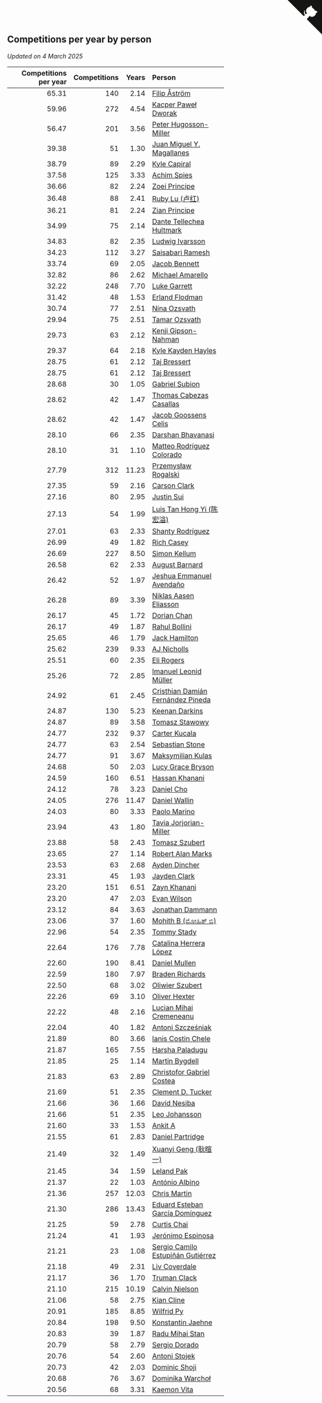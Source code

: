 ## Competitions per year by person

*Updated on  4 March 2025*

| Competitions per year | Competitions | Years | Person |
| ---: | ---: | ---: | :--- |
| 65.31 | 140 | 2.14 | [Filip Åström](https://www.worldcubeassociation.org/persons/2023ASTR01) |
| 59.96 | 272 | 4.54 | [Kacper Paweł Dworak](https://www.worldcubeassociation.org/persons/2020DWOR01) |
| 56.47 | 201 | 3.56 | [Peter Hugosson-Miller](https://www.worldcubeassociation.org/persons/2021HUGO01) |
| 39.38 | 51 | 1.30 | [Juan Miguel Y. Magallanes](https://www.worldcubeassociation.org/persons/2023MAGA09) |
| 38.79 | 89 | 2.29 | [Kyle Capiral](https://www.worldcubeassociation.org/persons/2022CAPI02) |
| 37.58 | 125 | 3.33 | [Achim Spies](https://www.worldcubeassociation.org/persons/2021SPIE01) |
| 36.66 | 82 | 2.24 | [Zoei Principe](https://www.worldcubeassociation.org/persons/2022PRIN09) |
| 36.48 | 88 | 2.41 | [Ruby Lu (卢红)](https://www.worldcubeassociation.org/persons/2022LURU01) |
| 36.21 | 81 | 2.24 | [Zian Principe](https://www.worldcubeassociation.org/persons/2022PRIN08) |
| 34.99 | 75 | 2.14 | [Dante Tellechea Hultmark](https://www.worldcubeassociation.org/persons/2023HULT01) |
| 34.83 | 82 | 2.35 | [Ludwig Ivarsson](https://www.worldcubeassociation.org/persons/2022IVAR01) |
| 34.23 | 112 | 3.27 | [Saisabari Ramesh](https://www.worldcubeassociation.org/persons/2021RAME01) |
| 33.74 | 69 | 2.05 | [Jacob Bennett](https://www.worldcubeassociation.org/persons/2023BENN04) |
| 32.82 | 86 | 2.62 | [Michael Amarello](https://www.worldcubeassociation.org/persons/2022AMAR09) |
| 32.22 | 248 | 7.70 | [Luke Garrett](https://www.worldcubeassociation.org/persons/2017GARR05) |
| 31.42 | 48 | 1.53 | [Erland Flodman](https://www.worldcubeassociation.org/persons/2023FLOD01) |
| 30.74 | 77 | 2.51 | [Nina Ozsvath](https://www.worldcubeassociation.org/persons/2022OZSV03) |
| 29.94 | 75 | 2.51 | [Tamar Ozsvath](https://www.worldcubeassociation.org/persons/2022OZSV04) |
| 29.73 | 63 | 2.12 | [Kenji Gipson-Nahman](https://www.worldcubeassociation.org/persons/2023GIPS01) |
| 29.37 | 64 | 2.18 | [Kyle Kayden Hayles](https://www.worldcubeassociation.org/persons/2022HAYL02) |
| 28.75 | 61 | 2.12 | [Taj Bressert](https://www.worldcubeassociation.org/persons/2023BRES01) |
| 28.75 | 61 | 2.12 | [Taj Bressert](https://www.worldcubeassociation.org/persons/2023BRES01) |
| 28.68 | 30 | 1.05 | [Gabriel Subion](https://www.worldcubeassociation.org/persons/2024SUBI01) |
| 28.62 | 42 | 1.47 | [Thomas Cabezas Casallas](https://www.worldcubeassociation.org/persons/2023CASA08) |
| 28.62 | 42 | 1.47 | [Jacob Goossens Celis](https://www.worldcubeassociation.org/persons/2023CELI06) |
| 28.10 | 66 | 2.35 | [Darshan Bhavanasi](https://www.worldcubeassociation.org/persons/2022BHAV01) |
| 28.10 | 31 | 1.10 | [Matteo Rodríguez Colorado](https://www.worldcubeassociation.org/persons/2024COLO04) |
| 27.79 | 312 | 11.23 | [Przemysław Rogalski](https://www.worldcubeassociation.org/persons/2013ROGA02) |
| 27.35 | 59 | 2.16 | [Carson Clark](https://www.worldcubeassociation.org/persons/2023CLAR02) |
| 27.16 | 80 | 2.95 | [Justin Sui](https://www.worldcubeassociation.org/persons/2022SUIJ01) |
| 27.13 | 54 | 1.99 | [Luis Tan Hong Yi (陈宏溢)](https://www.worldcubeassociation.org/persons/2023YILU01) |
| 27.01 | 63 | 2.33 | [Shanty Rodríguez](https://www.worldcubeassociation.org/persons/2022CUBI01) |
| 26.99 | 49 | 1.82 | [Rich Casey](https://www.worldcubeassociation.org/persons/2023CASE06) |
| 26.69 | 227 | 8.50 | [Simon Kellum](https://www.worldcubeassociation.org/persons/2016KELL12) |
| 26.58 | 62 | 2.33 | [August Barnard](https://www.worldcubeassociation.org/persons/2022BARN21) |
| 26.42 | 52 | 1.97 | [Jeshua Emmanuel Avendaño](https://www.worldcubeassociation.org/persons/2023AVEN01) |
| 26.28 | 89 | 3.39 | [Niklas Aasen Eliasson](https://www.worldcubeassociation.org/persons/2021ELIA01) |
| 26.17 | 45 | 1.72 | [Dorian Chan](https://www.worldcubeassociation.org/persons/2023DORI01) |
| 26.17 | 49 | 1.87 | [Rahul Bollini](https://www.worldcubeassociation.org/persons/2023BOLL01) |
| 25.65 | 46 | 1.79 | [Jack Hamilton](https://www.worldcubeassociation.org/persons/2023HAMI08) |
| 25.62 | 239 | 9.33 | [AJ Nicholls](https://www.worldcubeassociation.org/persons/2015NICH04) |
| 25.51 | 60 | 2.35 | [Eli Rogers](https://www.worldcubeassociation.org/persons/2022ROGE05) |
| 25.26 | 72 | 2.85 | [Imanuel Leonid Müller](https://www.worldcubeassociation.org/persons/2022MULL02) |
| 24.92 | 61 | 2.45 | [Cristhian Damián Fernández Pineda](https://www.worldcubeassociation.org/persons/2022PINE05) |
| 24.87 | 130 | 5.23 | [Keenan Darkins](https://www.worldcubeassociation.org/persons/2019DARK02) |
| 24.87 | 89 | 3.58 | [Tomasz Stawowy](https://www.worldcubeassociation.org/persons/2021STAW01) |
| 24.77 | 232 | 9.37 | [Carter Kucala](https://www.worldcubeassociation.org/persons/2015KUCA01) |
| 24.77 | 63 | 2.54 | [Sebastian Stone](https://www.worldcubeassociation.org/persons/2022STON09) |
| 24.77 | 91 | 3.67 | [Maksymilian Kulas](https://www.worldcubeassociation.org/persons/2021KULA02) |
| 24.68 | 50 | 2.03 | [Lucy Grace Bryson](https://www.worldcubeassociation.org/persons/2023BRYS01) |
| 24.59 | 160 | 6.51 | [Hassan Khanani](https://www.worldcubeassociation.org/persons/2018KHAN26) |
| 24.12 | 78 | 3.23 | [Daniel Cho](https://www.worldcubeassociation.org/persons/2021CHOD01) |
| 24.05 | 276 | 11.47 | [Daniel Wallin](https://www.worldcubeassociation.org/persons/2013WALL03) |
| 24.03 | 80 | 3.33 | [Paolo Marino](https://www.worldcubeassociation.org/persons/2021MARI04) |
| 23.94 | 43 | 1.80 | [Tavia Jorjorian-Miller](https://www.worldcubeassociation.org/persons/2023JORJ01) |
| 23.88 | 58 | 2.43 | [Tomasz Szubert](https://www.worldcubeassociation.org/persons/2022SZUB02) |
| 23.65 | 27 | 1.14 | [Robert Alan Marks](https://www.worldcubeassociation.org/persons/2024MARK03) |
| 23.53 | 63 | 2.68 | [Ayden Dincher](https://www.worldcubeassociation.org/persons/2022DINC01) |
| 23.31 | 45 | 1.93 | [Jayden Clark](https://www.worldcubeassociation.org/persons/2023CLAR13) |
| 23.20 | 151 | 6.51 | [Zayn Khanani](https://www.worldcubeassociation.org/persons/2018KHAN28) |
| 23.20 | 47 | 2.03 | [Evan Wilson](https://www.worldcubeassociation.org/persons/2023WILS11) |
| 23.12 | 84 | 3.63 | [Jonathan Dammann](https://www.worldcubeassociation.org/persons/2021DAMM01) |
| 23.06 | 37 | 1.60 | [Mohith B (ಮೋಹಿತ್ ಬಿ)](https://www.worldcubeassociation.org/persons/2023BMOH01) |
| 22.96 | 54 | 2.35 | [Tommy Stady](https://www.worldcubeassociation.org/persons/2022STAD01) |
| 22.64 | 176 | 7.78 | [Catalina Herrera López](https://www.worldcubeassociation.org/persons/2017LOPE31) |
| 22.60 | 190 | 8.41 | [Daniel Mullen](https://www.worldcubeassociation.org/persons/2016MULL04) |
| 22.59 | 180 | 7.97 | [Braden Richards](https://www.worldcubeassociation.org/persons/2017RICH02) |
| 22.50 | 68 | 3.02 | [Oliwier Szubert](https://www.worldcubeassociation.org/persons/2022SZUB01) |
| 22.26 | 69 | 3.10 | [Oliver Hexter](https://www.worldcubeassociation.org/persons/2022HEXT01) |
| 22.22 | 48 | 2.16 | [Lucian Mihai Cremeneanu](https://www.worldcubeassociation.org/persons/2023CREM01) |
| 22.04 | 40 | 1.82 | [Antoni Szcześniak](https://www.worldcubeassociation.org/persons/2023SZCZ04) |
| 21.89 | 80 | 3.66 | [Ianis Costin Chele](https://www.worldcubeassociation.org/persons/2021CHEL01) |
| 21.87 | 165 | 7.55 | [Harsha Paladugu](https://www.worldcubeassociation.org/persons/2017PALA08) |
| 21.85 | 25 | 1.14 | [Martin Bygdell](https://www.worldcubeassociation.org/persons/2024BYGD01) |
| 21.83 | 63 | 2.89 | [Christofor Gabriel Costea](https://www.worldcubeassociation.org/persons/2022COST03) |
| 21.69 | 51 | 2.35 | [Clement D. Tucker](https://www.worldcubeassociation.org/persons/2022TUCK09) |
| 21.66 | 36 | 1.66 | [David Nesiba](https://www.worldcubeassociation.org/persons/2023NESI01) |
| 21.66 | 51 | 2.35 | [Leo Johansson](https://www.worldcubeassociation.org/persons/2022JOHA08) |
| 21.60 | 33 | 1.53 | [Ankit A](https://www.worldcubeassociation.org/persons/2023AANK01) |
| 21.55 | 61 | 2.83 | [Daniel Partridge](https://www.worldcubeassociation.org/persons/2022PART02) |
| 21.49 | 32 | 1.49 | [Xuanyi Geng (耿暄一)](https://www.worldcubeassociation.org/persons/2023GENG02) |
| 21.45 | 34 | 1.59 | [Leland Pak](https://www.worldcubeassociation.org/persons/2023PAKL02) |
| 21.37 | 22 | 1.03 | [António Albino](https://www.worldcubeassociation.org/persons/2024ALBI01) |
| 21.36 | 257 | 12.03 | [Chris Martin](https://www.worldcubeassociation.org/persons/2013MART03) |
| 21.30 | 286 | 13.43 | [Eduard Esteban García Domínguez](https://www.worldcubeassociation.org/persons/2011EDUA01) |
| 21.25 | 59 | 2.78 | [Curtis Chai](https://www.worldcubeassociation.org/persons/2022CHAI02) |
| 21.24 | 41 | 1.93 | [Jerónimo Espinosa](https://www.worldcubeassociation.org/persons/2023ESPI07) |
| 21.21 | 23 | 1.08 | [Sergio Camilo Estupiñán Gutiérrez](https://www.worldcubeassociation.org/persons/2024GUTI02) |
| 21.18 | 49 | 2.31 | [Liv Coverdale](https://www.worldcubeassociation.org/persons/2022COVE02) |
| 21.17 | 36 | 1.70 | [Truman Clack](https://www.worldcubeassociation.org/persons/2023CLAC02) |
| 21.10 | 215 | 10.19 | [Calvin Nielson](https://www.worldcubeassociation.org/persons/2014NIEL03) |
| 21.06 | 58 | 2.75 | [Kian Cline](https://www.worldcubeassociation.org/persons/2022CLIN01) |
| 20.91 | 185 | 8.85 | [Wilfrid Py](https://www.worldcubeassociation.org/persons/2016PYWI01) |
| 20.84 | 198 | 9.50 | [Konstantin Jaehne](https://www.worldcubeassociation.org/persons/2015JAEH01) |
| 20.83 | 39 | 1.87 | [Radu Mihai Stan](https://www.worldcubeassociation.org/persons/2023STAN09) |
| 20.79 | 58 | 2.79 | [Sergio Dorado](https://www.worldcubeassociation.org/persons/2022CORR05) |
| 20.76 | 54 | 2.60 | [Antoni Stojek](https://www.worldcubeassociation.org/persons/2022STOJ03) |
| 20.73 | 42 | 2.03 | [Dominic Shoji](https://www.worldcubeassociation.org/persons/2023SHOJ01) |
| 20.68 | 76 | 3.67 | [Dominika Warchoł](https://www.worldcubeassociation.org/persons/2021WARC01) |
| 20.56 | 68 | 3.31 | [Kaemon Vita](https://www.worldcubeassociation.org/persons/2021VITA01) |


<a href="https://github.com/jonatanklosko/wca_statistics" class="github-corner" aria-label="View source on Github"><svg width="80" height="80" viewBox="0 0 250 250" style="fill:#151513; color:#fff; position: absolute; top: 0; border: 0; right: 0;" aria-hidden="true"><path d="M0,0 L115,115 L130,115 L142,142 L250,250 L250,0 Z"></path><path d="M128.3,109.0 C113.8,99.7 119.0,89.6 119.0,89.6 C122.0,82.7 120.5,78.6 120.5,78.6 C119.2,72.0 123.4,76.3 123.4,76.3 C127.3,80.9 125.5,87.3 125.5,87.3 C122.9,97.6 130.6,101.9 134.4,103.2" fill="currentColor" style="transform-origin: 130px 106px;" class="octo-arm"></path><path d="M115.0,115.0 C114.9,115.1 118.7,116.5 119.8,115.4 L133.7,101.6 C136.9,99.2 139.9,98.4 142.2,98.6 C133.8,88.0 127.5,74.4 143.8,58.0 C148.5,53.4 154.0,51.2 159.7,51.0 C160.3,49.4 163.2,43.6 171.4,40.1 C171.4,40.1 176.1,42.5 178.8,56.2 C183.1,58.6 187.2,61.8 190.9,65.4 C194.5,69.0 197.7,73.2 200.1,77.6 C213.8,80.2 216.3,84.9 216.3,84.9 C212.7,93.1 206.9,96.0 205.4,96.6 C205.1,102.4 203.0,107.8 198.3,112.5 C181.9,128.9 168.3,122.5 157.7,114.1 C157.9,116.9 156.7,120.9 152.7,124.9 L141.0,136.5 C139.8,137.7 141.6,141.9 141.8,141.8 Z" fill="currentColor" class="octo-body"></path></svg></a><style>.github-corner:hover .octo-arm{animation:octocat-wave 560ms ease-in-out}@keyframes octocat-wave{0%,100%{transform:rotate(0)}20%,60%{transform:rotate(-25deg)}40%,80%{transform:rotate(10deg)}}@media (max-width:500px){.github-corner:hover .octo-arm{animation:none}.github-corner .octo-arm{animation:octocat-wave 560ms ease-in-out}}</style>
